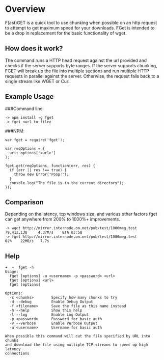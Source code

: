 # Overview
F(ast)GET is a quick tool to use chunking when possible on an http request to attempt to get maximum speed for your downloads.  FGet is intended to be a drop in replacement for the basic functionality of wget.

## How does it work?
The command runs a HTTP head request against the url provided and checks if the server supports byte ranges.  If the server supports chunking, FGET will break up the file into multiple sections and run multiple HTTP requests in parallel against the server.  Otherwise, the request falls back to a single stream like WGET or Curl.

## Example Usage
###Command line:

```
-> npm install -g fget
-> fget <url_to_file>
```

###NPM:

```
var fget = require('fget');

var reqOptions = {
  uri: options['<url>']
};

fget.get(reqOptions, function(err, res) {
  if (err || res !== true) {
    throw new Error("Poop!");
  }
  console.log("The file is in the current directory");
});
```

## Comparison
Depending on the latency, tcp windows size, and various other factors fget can get anywhere from 200% to 1000%+ improvements.

```
-> wget http://mirror.internode.on.net/pub/test/1000meg.test
79,412,138     4.37M/s    ETA 03:58
-> fget http://mirror.internode.on.net/pub/test/1000meg.test     
82%    22MB/s   7.7s
```

## Help

```
➜  ~  fget -h
Usage:
  fget [options] -u <username> -p <password> <url>
  fget [options] <url>
  fget [options]

Options:
  -c <chunks>        Specify how many chunks to try
  -d --debug         Enable Debug Output
  -f <filename>      Save the file as this name instead
  -h --help          Show this help
  -l --log           Enable Log Output
  -p <password>      Password for basic auth
  -v --verbose       Enable Verbose Output
  -u <username>      Username for basic auth

When possible this command will cut the file specified by URL into chunks
and download the file using multiple TCP streams to speed up high latency
connections
```

